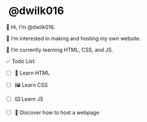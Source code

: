 #  @dwilk016

👋 Hi, I’m @dwilk016. 

👀 I’m interested in making and hosting my own website.

🌱 I’m currently learning HTML, CSS, and JS.

✅ Todo List:
- [ ] 📖 Learn HTML
- [ ] 🖼 Learn CSS
- [ ] ⌨️ Learn JS
- [ ] 🧩 Discover how to host a webpage



<!---
dwilk016/dwilk016 is a ✨ special ✨ repository because its `README.md` (this file) appears on your GitHub profile.
You can click the Preview link to take a look at your changes.
--->
